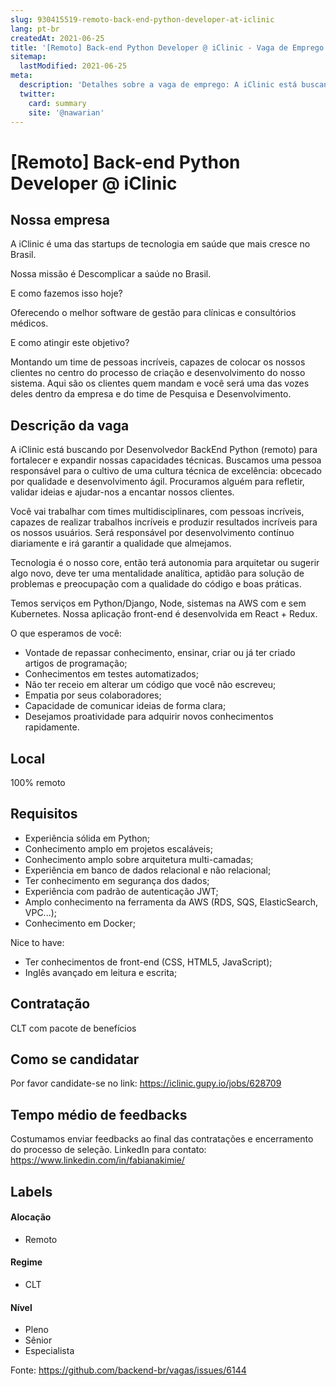 ```yaml
---
slug: 930415519-remoto-back-end-python-developer-at-iclinic
lang: pt-br
createdAt: 2021-06-25
title: '[Remoto] Back-end Python Developer @ iClinic - Vaga de Emprego'
sitemap:
  lastModified: 2021-06-25
meta:
  description: 'Detalhes sobre a vaga de emprego: A iClinic está buscando por Desenvolvedor BackEnd Python (remoto) para fortalecer e expandir nossas capacidades técnicas. Buscamos uma pessoa responsável para o cultivo de uma cultura técnica de excelência: obcecado por qualidade e desenvolvimento ágil. Procuramos alguém para refletir, validar ideias e ajudar-nos a encantar nossos clientes. Você vai trabalhar com times multidisciplinares, com pessoas incríveis, capazes de realizar trabalhos incríveis e produzir resultados incríveis para os nossos usuários. Será responsável por desenvolvimento contínuo diariamente e irá garantir a qualidade que almejamos. Tecnologia é o nosso core, então terá autonomia para arquitetar ou sugerir algo novo, deve ter uma mentalidade analítica, aptidão para solução de problemas e preocupação com a qualidade do código e boas práticas. Temos serviços em Python/Django, Node, sistemas na AWS com e sem Kubernetes. Nossa aplicação front-end é desenvolvida em React + Redux.  O que esperamos de você: - Vontade de repassar conhecimento, ensinar, criar ou já ter criado artigos de programação; - Conhecimentos em testes automatizados; - Não ter receio em alterar um código que você não escreveu; - Empatia por seus colaboradores; - Capacidade de comunicar ideias de forma clara; - Desejamos proatividade para adquirir novos conhecimentos rapidamente.'
  twitter:
    card: summary
    site: '@nawarian'
---
```


# [Remoto] Back-end Python Developer @ iClinic

## Nossa empresa

A iClinic é uma das startups de tecnologia em saúde que mais cresce no Brasil.

Nossa missão é Descomplicar a saúde no Brasil.


E como fazemos isso hoje? 

Oferecendo o melhor software de gestão para clínicas e consultórios médicos.


E como atingir este objetivo?

Montando um time de pessoas incríveis, capazes de colocar os nossos clientes no centro do processo de criação e desenvolvimento do nosso sistema. Aqui são os clientes quem mandam e você será uma das vozes deles dentro da empresa e do time de Pesquisa e Desenvolvimento.

## Descrição da vaga

A iClinic está buscando por Desenvolvedor BackEnd Python (remoto) para fortalecer e expandir nossas capacidades técnicas. Buscamos uma pessoa responsável para o cultivo de uma cultura técnica de excelência: obcecado por qualidade e desenvolvimento ágil. Procuramos alguém para refletir, validar ideias e ajudar-nos a encantar nossos clientes.

Você vai trabalhar com times multidisciplinares, com pessoas incríveis, capazes de realizar trabalhos incríveis e produzir resultados incríveis para os nossos usuários. Será responsável por desenvolvimento contínuo diariamente e irá garantir a qualidade que almejamos.

Tecnologia é o nosso core, então terá autonomia para arquitetar ou sugerir algo novo, deve ter uma mentalidade analítica, aptidão para solução de problemas e preocupação com a qualidade do código e boas práticas.

Temos serviços em Python/Django, Node, sistemas na AWS com e sem Kubernetes. Nossa aplicação front-end é desenvolvida em React + Redux.


O que esperamos de você:

- Vontade de repassar conhecimento, ensinar, criar ou já ter criado artigos de programação;
- Conhecimentos em testes automatizados;
- Não ter receio em alterar um código que você não escreveu;
- Empatia por seus colaboradores;
- Capacidade de comunicar ideias de forma clara;
- Desejamos proatividade para adquirir novos conhecimentos rapidamente.

## Local

100% remoto

## Requisitos

- Experiência sólida em Python;
- Conhecimento amplo em projetos escaláveis;
- Conhecimento amplo sobre arquitetura multi-camadas;
- Experiência em banco de dados relacional e não relacional;
- Ter conhecimento em segurança dos dados;
- Experiência com padrão de autenticação JWT;
- Amplo conhecimento na ferramenta da AWS (RDS, SQS, ElasticSearch, VPC...);
- Conhecimento em Docker;

Nice to have: 

- Ter conhecimentos de front-end (CSS, HTML5, JavaScript);
- Inglês avançado em leitura e escrita;


## Contratação

CLT com pacote de benefícios

## Como se candidatar

Por favor candidate-se no link: https://iclinic.gupy.io/jobs/628709

## Tempo médio de feedbacks

Costumamos enviar feedbacks ao final das contratações e encerramento do processo de seleção.
LinkedIn para contato: https://www.linkedin.com/in/fabianakimie/

## Labels


#### Alocação
- Remoto

#### Regime
- CLT


#### Nível
- Pleno
- Sênior
- Especialista




Fonte: https://github.com/backend-br/vagas/issues/6144
